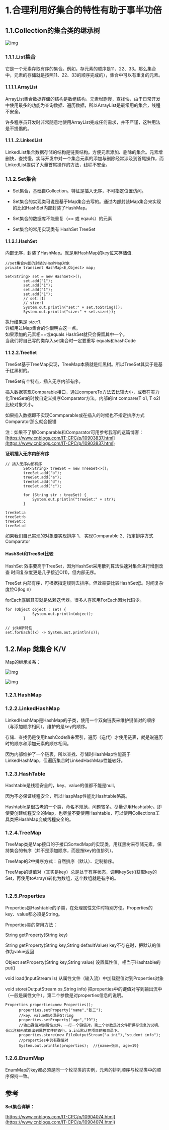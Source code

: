 # 1.合理利用好集合的特性有助于事半功倍

## 1.1.Collection的集合类的继承树

![img](/static/image/20190717224652123.png)

### 1.1.1.List集合

它是一个元素存取有序的集合。例如，存元素的顺序是11、22、33。那么集合中，元素的存储就是按照11、22、33的顺序完成的），集合中可以有重复的元素。

#### 1.1.1.1.ArrayList

ArrayList集合数据存储的结构是数组结构。元素增删慢，查找快，由于日常开发中使用最多的功能为查询数据、遍历数据，所以ArrayList是最常用的集合，线程不安全。

许多程序员开发时非常随意地使用ArrayList完成任何需求，并不严谨，这种用法是不提倡的。

#### 1.1.1..2.LinkedList

LinkedList集合数据存储的结构是链表结构。方便元素添加、删除的集合。元素增删快，查找慢，实际开发中对一个集合元素的添加与删除经常涉及到首尾操作，而LinkedList提供了大量首尾操作的方法，线程不安全。

### 1.1.2.Set集合

* Set集合，基础自Collection。特征是插入无序，不可指定位置访问。

* Set集合的实现类可说是基于Map集合去写的。通过内部封装Map集合来实现的比如HashSet内部封装了HashMap。

* Set集合的数据库不能重复（== 或 eqauls）的元素

* Set集合的常用实现类有 HashSet TreeSet

#### 1.1.2.1.HashSet

内部无序，封装了HashMap。就是用HashMap的key位来存储值.

```
//set集合内部的封装的HashMap对象
private transient HashMap<E,Object> map;
```

```
Set<String> set = new HashSet<>();
        set.add("1");
        set.add("1");
        set.add("1");
        set.add("1");
        // set:[1]
        // size:1
        System.out.println("set:" + set.toString());
        System.out.println("size:" + set.size());
```

执行结果是 size:1.  
详细用过Map集合的你很明白这一点。  
如果添加的元素相==或equals HashSet就只会保留其中一个。  
当我们将自己写的类存入set集合时一定要重写 equals和hashCode

#### 1.1.2.2.TreeSet

TreeSet基于TreeMap实现，TreeMap本质就是红黑树。所以TreeSet其实于是基于红黑树的。

TreeSet有个特点，插入无序内部有序。

插入数据实现Comparable接口，通过compareTo方法去比较大小，或者在实力化TreeSet的时候自定义排序Comparator方法。内部的int compare\(T o1, T o2\)比较对象大小。

如果插入数据即不实现Commparable或在插入的时候也不指定排序方式Comparator那么就会报错

注：如果不了解Comparable和Comparator可用参考我写的这篇博客：[https://www.cnblogs.com/IT-CPC/p/10903837.html](https://www.cnblogs.com/IT-CPC/p/10903837.html)

**证明插入无序内部有序**

```
// 插入无序内部有序
        Set<String> treeSet = new TreeSet<>();
        treeSet.add("b");
        treeSet.add("a");
        treeSet.add("d");
        treeSet.add("c");

        for (String str : treeSet) {
            System.out.println("treeSet:" + str);
        }

treeSet:a
treeSet:b
treeSet:c
treeSet:d
```

如果我们自己实现的对象要实现排序 1、 实现Comparable 2、指定排序方式 Comparator

#### HashSet和TreeSet比较

HashSet 效率要高于TreeSet，因为HashSet采用散列算法快速对集合进行增删改查 时间复杂度更是几乎接近O\(1\)，但内部无序。

TreeSet 内部有序，可根据指定规则去排序。但效率要比较HashSet低。时间复杂度位O\(log n\)

forEach底层其实就是依赖迭代器。很多人喜欢用ForEach因为代码少。

```
for (Object object : set) {
            System.out.println(object);
        }

// jdk8新特性
set.forEach((x) -> System.out.println(x));
```

## 1.2.Map 类集合 K/V

Map的继承关系：

![img](/static/image/1685101-20190520015745840-1408257336.png)

![img](/static/image/微信截图_20200423170437.png)

### 1.2.1.HashMap

### 1.2.2.LinkedHashMap

LinkedHashMap是HashMap的子类，使用一个双向链表来维护键值对的顺序（与添加顺序相同），维护的是key的顺序。

存储、查找仍是使用hashCode值来索引，遍历（迭代）才使用链表，就是说遍历时的顺序和添加元素的顺序相同。

因为内部维护了一个链表，所以查找、存储时HashMap性能高于LinkedHashMap，但遍历集合时LinkedHashMap性能较好。

### 1.2.3.HashTable

Hashtable是线程安全的，key、value的值都不能是null。

因为不必保证线程安全，所以HaspMap性能比Hashtable略高。

Hashtable是很古老的一个类，命名不规范，问题较多。尽量少用Hashtable。即使要创建线程安全的Map，也尽量不要使用Hashtable，可以使用Collections工具类把HashMap变成线程安全的。

### 1.2.4.TreeMap

TreeMap类是Map接口的子接口SortedMap的实现类，用红黑树来存储元素，保持集合的有序（并不是添加顺序，而是按key的值排列）。

TreeMap的2中排序方式：自然排序（默认）、定制排序。

TreeMap的键值对（其实是key）总是处于有序状态，调用keySet\(\)获取key的Set，再使用toArray\(\)转化为数组，这个数组就是有序的。

```

```

### 1.2.5.Properties

Properties是Hashtable的子类，在处理属性文件时特别方便。Properties的key、value都必须是String。

Properties类的常用方法：

String getProperty\(String key\)

String getProperty\(String key,String defaultValue\)   key不存在时，把默认的值作为value返回

Object setProperty\(String key,String value\)   设置属性值。相当于Hashtable的put\(\)

void  load\(InputStream is\)   从属性文件（输入流）中加载键值对到Properties对象

void store\(OutputStream os,String info\)   把properties中的键值对写到输出流中（一般是属性文件）。第二个参数是对properties信息的说明。

```
Properties properties=new Properties();
      properties.setProperty("name","张三");
      //key、value都必须是String
      properties.setProperty("age","19");  
      //输出键值对到属性文件，一行一个键值对。第二个参数是对文件所保存信息的说明，会以注释形式输出到属性文件的首行。a.ini默认在项目的根目录下。
      properties.store(new FileOutputStream("a.ini"),"student info");
      //properties中仍有键值对
      System.out.println(properties);  //{name=张三, age=19}
```

### 1.2.6.EnumMap

EnumMap的key都必须是同一个枚举类的实例，元素的排列顺序与枚举类中的顺序保持一致。

## 参考

**Set集合详解：**

[https://www.cnblogs.com/IT-CPC/p/10904074.html](https://www.cnblogs.com/IT-CPC/p/10904074.html)

